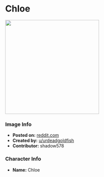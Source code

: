 # Chloe

<img src="https://raw.githubusercontent.com/shadow578/Project-Padoru/master/Padoru/reddit-chloe.png" height="300">

### Image Info
* **Posted on:**     [reddit.com](https://www.reddit.com/r/Animemes/comments/cy8bay/mascots_padoru_early_december/)
* **Created by:**    [u/urdeadgoldfish](https://github.com/shadow578/Project-Padoru/blob/master/table-of-contents/creators/uurdeadgoldfish.md)
* **Contributor:**   shadow578

### Character Info
* **Name:**   Chloe


